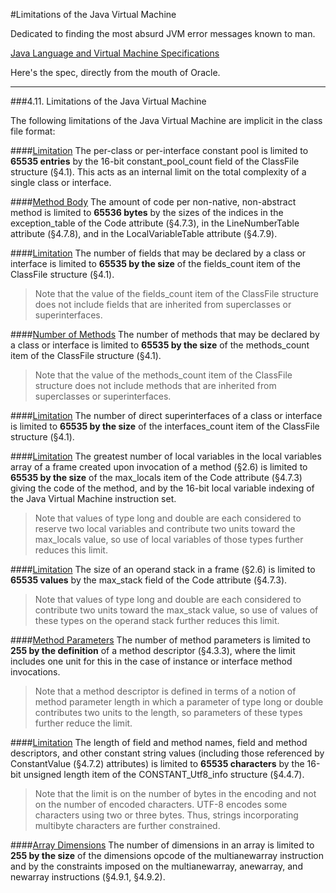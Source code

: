 #Limitations of the Java Virtual Machine

Dedicated to finding the most absurd JVM error messages known to man.

[Java Language and Virtual Machine Specifications](http://docs.oracle.com/javase/specs/)


Here's the spec, directly from the mouth of Oracle.

---

###4.11. Limitations of the Java Virtual Machine

The following limitations of the Java Virtual Machine are implicit in the class file format:

####[Limitation]()
The per-class or per-interface constant pool is limited to **65535 entries** by the 16-bit constant_pool_count field of the ClassFile structure (§4.1). This acts as an internal limit on the total complexity of a single class or interface.

####[Method Body](src/method_body)
The amount of code per non-native, non-abstract method is limited to **65536 bytes** by the sizes of the indices in the exception_table of the Code attribute (§4.7.3), in the LineNumberTable attribute (§4.7.8), and in the LocalVariableTable attribute (§4.7.9).

####[Limitation]()
The number of fields that may be declared by a class or interface is limited to **65535 by the size** of the fields_count item of the ClassFile structure (§4.1).

> Note that the value of the fields_count item of the ClassFile structure does not include fields that are inherited from superclasses or superinterfaces.

####[Number of Methods](src/number_of_methods)
The number of methods that may be declared by a class or interface is limited to **65535 by the size** of the methods_count item of the ClassFile structure (§4.1).

> Note that the value of the methods_count item of the ClassFile structure does not include methods that are inherited from superclasses or superinterfaces.

####[Limitation]()
The number of direct superinterfaces of a class or interface is limited to **65535 by the size** of the interfaces_count item of the ClassFile structure (§4.1).

####[Limitation]()
The greatest number of local variables in the local variables array of a frame created upon invocation of a method (§2.6) is limited to **65535 by the size** of the max_locals item of the Code attribute (§4.7.3) giving the code of the method, and by the 16-bit local variable indexing of the Java Virtual Machine instruction set.

> Note that values of type long and double are each considered to reserve two local variables and contribute two units toward the max_locals value, so use of local variables of those types further reduces this limit.

####[Limitation]()
The size of an operand stack in a frame (§2.6) is limited to **65535 values** by the max_stack field of the Code attribute (§4.7.3).

> Note that values of type long and double are each considered to contribute two units toward the max_stack value, so use of values of these types on the operand stack further reduces this limit.

####[Method Parameters](src/method_parameters)
The number of method parameters is limited to **255 by the definition** of a method descriptor (§4.3.3), where the limit includes one unit for this in the case of instance or interface method invocations.

> Note that a method descriptor is defined in terms of a notion of method parameter length in which a parameter of type long or double contributes two units to the length, so parameters of these types further reduce the limit.

####[Limitation]()
The length of field and method names, field and method descriptors, and other constant string values (including those referenced by ConstantValue (§4.7.2) attributes) is limited to **65535 characters** by the 16-bit unsigned length item of the CONSTANT_Utf8_info structure (§4.4.7).

> Note that the limit is on the number of bytes in the encoding and not on the number of encoded characters. UTF-8 encodes some characters using two or three bytes. Thus, strings incorporating multibyte characters are further constrained.

####[Array Dimensions](src/array_dimensions)
The number of dimensions in an array is limited to **255 by the size** of the dimensions opcode of the multianewarray instruction and by the constraints imposed on the multianewarray, anewarray, and newarray instructions (§4.9.1, §4.9.2).
